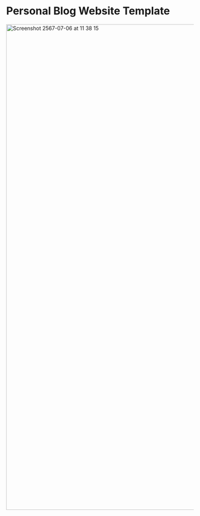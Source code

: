 # Personal Blog Website Template
<img width="1304" alt="Screenshot 2567-07-06 at 11 38 15" src="https://github.com/codepassion-team/website-template-personal-blog/assets/15765838/21d4f94c-08f2-44af-b629-e481afaf6162">

